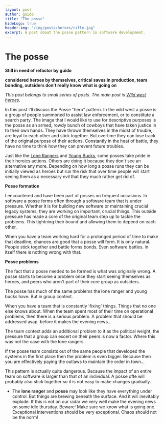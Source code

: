 ```yaml
---
layout: post
author: guido
title: "The posse"
hideLogo: true
header-img: "/img/posts/heroes/rifle.jpg"
excerpt: A post about the posse pattern in software development.
---
```

# The posse

**Still in need of refactor by guido**

__considered heroes by themselves, critical saves in production, team bonding, outsiders don't really know what is going on__

*This post belongs to small series of posts. The main post is [Wild west heroes](/20/05/2018/Heroes/).*
 
In this post I'll discuss the Posse "hero" pattern. In the wild west a posse is a group of people summoned to assist law enforcement, or to constitute a search party. The image that I would like to use for descriptive purposes is the posse as an armed, rowdy bunch of cowboys that have taken justice in to their own hands. They have thrown themselves in the midst of trouble, are loyal to each other and stick together. But overtime they can lose track of the original purpose of their actions. Constantly in the heat of battle, they have no time to think how they can prevent future troubles.

Just like the [Lone Rangers](/12/05/2018/LoneRanger/) and [Young Bucks](/12/05/2018/YoungBuck/), some posses take pride in their heroics actions. Others are doing it because they don't see an alternative any more. Depending on how long a posse runs they can be initially viewed as heroes but run the risk that over time people will start seeing them as a necessary evil that they much rather get rid of.

**Posse formation**

I encountered and have been part of posses on frequent occasions. In software a posse forms often through a software team that is under pressure. Whether it is for building new software or maintaining crucial legacy systems, they are working on important, crucial things. This outside pressure has made a core of the original team step up to tackle the problems. This tightning their bound and allowing them to depend on each other. 

When you have a team working hard for a prolonged period of time to make that deadline, chances are good that a posse will form. It is only natural. People stick together and battle forms bonds. Even software battles. In itself there is nothing wrong with that. 

**Posse problems**

The fact that a posse needed to be formed is what was originally wrong. A posse starts to become a problem once they start seeing themselves as heroes, and peers who aren't part of their core group as outsiders. 

The posse has much of the same problems the lone ranger and young bucks have. But in group context. 

When you have a team that is constantly 'fixing' things. Things that no one else knows about. When the team spent most of their time on operational problems, then there is a serious problem. A problem that should be addressed asap. before it makes the evening news... 

 

The team context adds an additional problem to it as the political weight, the pressure that a group can excert on their peers is now a factor. Where this was not the case with the lone rangers.
 
If the posse team consists out of the same people that developed the systems in the first place then the problem is even bigger. Because then you are effectively paying  the outlaws to maintain the order in town... 

This pattern is actually quite dangerous. Because the impact of an entire team on software is larger than that of an individual. A posse ofte will probably also stick together so it is not easy to make changes gradually. 

+ The **lone ranger** and **posse** may look like they have everything under control. But things are brewing beneath the surface. And it will inevitably explode. If this is not on our radar we very well make the evening news on some idle thursday. Beware! Make sure we know what is going one. Exceptional interventions should be very exceptional. Chaos should not be the norm!
